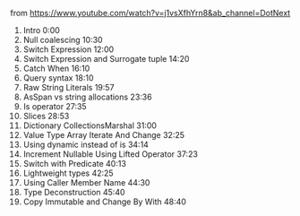 from https://www.youtube.com/watch?v=j1vsXfhYrn8&ab_channel=DotNext

1. Intro 0:00
1. Null coalescing 10:30
1. Switch Expression 12:00
1. Switch Expression and Surrogate tuple 14:20
1. Catch When 16:10
1. Query syntax 18:10
1. Raw String Literals 19:57
1. AsSpan vs string allocations 23:36
1. Is operator 27:35
1. Slices 28:53
1. Dictionary CollectionsMarshal 31:00
1. Value Type Array Iterate And Change 32:25
1. Using dynamic instead of is 34:14
1. Increment Nullable Using Lifted Operator 37:23
1. Switch with Predicate 40:13
1. Lightweight types 42:25
1. Using Caller Member Name 44:30
1. Type Deconstruction 45:40
1. Copy Immutable and Change By With 48:40